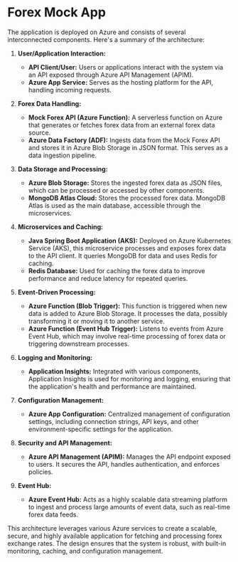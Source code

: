 # Forex Mock App

The application is deployed on Azure and consists of several interconnected components. Here's a summary of the architecture:

1. **User/Application Interaction:**
   - **API Client/User:** Users or applications interact with the system via an API exposed through Azure API Management (APIM).
   - **Azure App Service:** Serves as the hosting platform for the API, handling incoming requests.

2. **Forex Data Handling:**
   - **Mock Forex API (Azure Function):** A serverless function on Azure that generates or fetches forex data from an external forex data source.
   - **Azure Data Factory (ADF):** Ingests data from the Mock Forex API and stores it in Azure Blob Storage in JSON format. This serves as a data ingestion pipeline.

3. **Data Storage and Processing:**
   - **Azure Blob Storage:** Stores the ingested forex data as JSON files, which can be processed or accessed by other components.
   - **MongoDB Atlas Cloud:** Stores the processed forex data. MongoDB Atlas is used as the main database, accessible through the microservices.

4. **Microservices and Caching:**
   - **Java Spring Boot Application (AKS):** Deployed on Azure Kubernetes Service (AKS), this microservice processes and exposes forex data to the API client. It queries MongoDB for data and uses Redis for caching.
   - **Redis Database:** Used for caching the forex data to improve performance and reduce latency for repeated queries.

5. **Event-Driven Processing:**
   - **Azure Function (Blob Trigger):** This function is triggered when new data is added to Azure Blob Storage. It processes the data, possibly transforming it or moving it to another service.
   - **Azure Function (Event Hub Trigger):** Listens to events from Azure Event Hub, which may involve real-time processing of forex data or triggering downstream processes.

6. **Logging and Monitoring:**
   - **Application Insights:** Integrated with various components, Application Insights is used for monitoring and logging, ensuring that the application's health and performance are maintained.

7. **Configuration Management:**
   - **Azure App Configuration:** Centralized management of configuration settings, including connection strings, API keys, and other environment-specific settings for the application.

8. **Security and API Management:**
   - **Azure API Management (APIM):** Manages the API endpoint exposed to users. It secures the API, handles authentication, and enforces policies.

9. **Event Hub:**
   - **Azure Event Hub:** Acts as a highly scalable data streaming platform to ingest and process large amounts of event data, such as real-time forex data feeds.

This architecture leverages various Azure services to create a scalable, secure, and highly available application for fetching and processing forex exchange rates. The design ensures that the system is robust, with built-in monitoring, caching, and configuration management.
